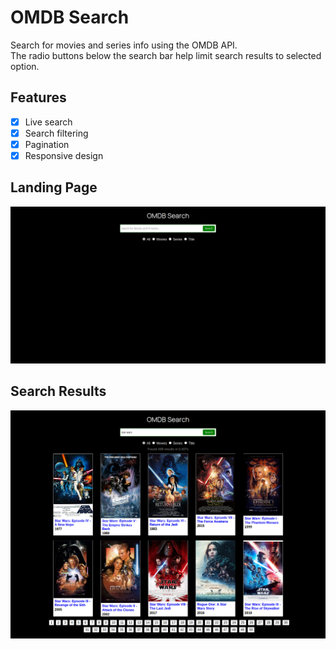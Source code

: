 # OMDB Search
Search for movies and series info using the OMDB API.  
The radio buttons below the search bar help limit search results to selected option.
## Features
- [x] Live search
- [x] Search filtering
- [x] Pagination
- [x] Responsive design
## Landing Page 
![](screenshots/landing_page.png)
## Search Results
![](screenshots/search_results.png)
